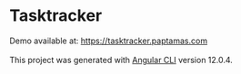 # Tasktracker
Demo available at: https://tasktracker.paptamas.com <br/><br/>
This project was generated with [Angular CLI](https://github.com/angular/angular-cli) version 12.0.4.
